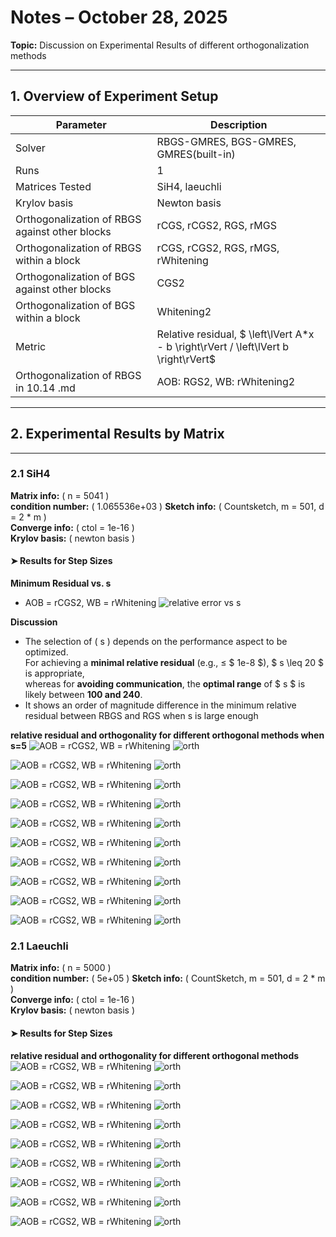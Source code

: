 # Notes – October 28, 2025
 
**Topic:** Discussion on Experimental Results of different orthogonalization methods

---


## 1. Overview of Experiment Setup

| Parameter | Description |
|------------|-------------|
| Solver | RBGS-GMRES, BGS-GMRES, GMRES(built-in)|
| Runs | 1 |
| Matrices Tested | SiH4, laeuchli
|Krylov basis| Newton basis 
|Orthogonalization of RBGS against other blocks| rCGS, rCGS2, RGS, rMGS
|Orthogonalization of RBGS within a block| rCGS, rCGS2, RGS, rMGS, rWhitening
|Orthogonalization of BGS against other blocks| CGS2
|Orthogonalization of BGS within a block| Whitening2
| Metric | Relative residual, $ \left\lVert A*x - b \right\rVert / \left\lVert b \right\rVert$ |
| Orthogonalization of RBGS in 10.14 .md | AOB: RGS2, WB: rWhitening2

---

## 2. Experimental Results by Matrix

---

### 2.1 SiH4 

**Matrix info:** \( n = 5041 \)  
**condition number:** \( 1.065536e+03 \)
**Sketch info:** \( Countsketch, m = 501, d = 2 * m \)  
**Converge info:** \( ctol = 1e-16 \)  
**Krylov basis:** \( newton basis \)

#### ➤ Results for Step Sizes


**Minimum Residual vs. s**
- AOB = rCGS2, WB = rWhitening ![relative error vs s](fig/SiH4_minrelative_error_vs_s.png)

**Discussion**
- The selection of \( s \) depends on the performance aspect to be optimized.  
For achieving a **minimal relative residual** (e.g., ≤ $ 1e-8 $), $ s \leq 20 $ is appropriate,  
whereas for **avoiding communication**, the **optimal range** of $ s $ is likely between **100 and 240**.
- It shows an order of magnitude difference in the minimum relative residual between RBGS and RGS when s is large enough



**relative residual and orthogonality for different orthogonal methods when s=5**
![AOB = rCGS2, WB = rWhitening](fig/SiH4_relErr_iter_CI_s5_m401_reorth_newton.png) ![orth](fig/SiH4_orthErr_s5_m401_reorth_newton.png)

![AOB = rCGS2, WB = rWhitening](fig/SiH4_relErr_iter_CI_s10_m801_reorth_newton.png) ![orth](fig/SiH4_orthErr_s10_m801_reorth_newton.png)

![AOB = rCGS2, WB = rWhitening](fig/SiH4_relErr_iter_CI_s15_m1201_reorth_newton.png) ![orth](fig/SiH4_orthErr_s15_m1201_reorth_newton.png)

![AOB = rCGS2, WB = rWhitening](fig/SiH4_relErr_iter_CI_s20_m1601_reorth_newton.png) ![orth](fig/SiH4_orthErr_s20_m1601_reorth_newton.png)

![AOB = rCGS2, WB = rWhitening](fig/SiH4_relErr_iter_CI_s50_m751_reorth_newton.png) ![orth](fig/SiH4_orthErr_s50_m751_reorth_newton.png)

![AOB = rCGS2, WB = rWhitening](fig/SiH4_relErr_iter_CI_s100_m1501_reorth_newton.png) ![orth](fig/SiH4_orthErr_s100_m1501_reorth_newton.png)

![AOB = rCGS2, WB = rWhitening](fig/SiH4_relErr_iter_CI_s150_m2251_reorth_newton.png) ![orth](fig/SiH4_orthErr_s150_m2251_reorth_newton.png)

![AOB = rCGS2, WB = rWhitening](fig/SiH4_relErr_iter_CI_s200_m3001_reorth_newton.png) ![orth](fig/SiH4_orthErr_s200_m3001_reorth_newton.png)

![AOB = rCGS2, WB = rWhitening](fig/SiH4_relErr_iter_CI_s220_m3301_reorth_newton.png) ![orth](fig/SiH4_orthErr_s220_m3301_reorth_newton.png)

![AOB = rCGS2, WB = rWhitening](fig/SiH4_relErr_iter_CI_s250_m3751_reorth_newton.png) ![orth](fig/SiH4_orthErr_s250_m3751_reorth_newton.png)



### 2.1 Laeuchli 

**Matrix info:** \( n = 5000 \)  
**condition number:** \( 5e+05 \) 
**Sketch info:** \( CountSketch, m = 501, d = 2 * m \)  
**Converge info:** \( ctol = 1e-16 \)  
**Krylov basis:** \( newton basis \)

#### ➤ Results for Step Sizes

<!--**Minimum Residual vs. s**
- AOB = rCGS2, WB = rWhitening ![relative error vs s](fig/laeuchli_minrelative_error_vs_s.png)-->

**relative residual and orthogonality for different orthogonal methods**
![AOB = rCGS2, WB = rWhitening](fig/laeuchli_relErr_iter_CI_s5_m401_reorth_newton.png) ![orth](fig/laeuchli_orthErr_s5_m401_reorth_newton.png)

![AOB = rCGS2, WB = rWhitening](fig/laeuchli_relErr_iter_CI_s10_m801_reorth_newton.png) ![orth](fig/laeuchli_orthErr_s10_m801_reorth_newton.png)

![AOB = rCGS2, WB = rWhitening](fig/laeuchli_relErr_iter_CI_s20_m1601_reorth_newton.png) ![orth](fig/laeuchli_orthErr_s20_m1601_reorth_newton.png)

![AOB = rCGS2, WB = rWhitening](fig/laeuchli_relErr_iter_CI_s50_m751_reorth_newton.png) ![orth](fig/laeuchli_orthErr_s50_m751_reorth_newton.png)

![AOB = rCGS2, WB = rWhitening](fig/laeuchli_relErr_iter_CI_s100_m1501_reorth_newton.png) ![orth](fig/laeuchli_orthErr_s100_m1501_reorth_newton.png)

![AOB = rCGS2, WB = rWhitening](fig/laeuchli_relErr_iter_CI_s150_m2251_reorth_newton.png) ![orth](fig/laeuchli_orthErr_s150_m2251_reorth_newton.png)

![AOB = rCGS2, WB = rWhitening](fig/laeuchli_relErr_iter_CI_s200_m3001_reorth_newton.png) ![orth](fig/laeuchli_orthErr_s200_m3001_reorth_newton.png)

![AOB = rCGS2, WB = rWhitening](fig/laeuchli_relErr_iter_CI_s230_m3451_reorth_newton.png) ![orth](fig/laeuchli_orthErr_s230_m3451_reorth_newton.png)

![AOB = rCGS2, WB = rWhitening](fig/laeuchli_relErr_iter_CI_s250_m3751_reorth_newton.png) ![orth](fig/laeuchli_orthErr_s250_m3751_reorth_newton.png)
